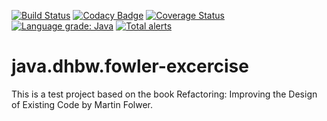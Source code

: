 [![Build Status](https://travis-ci.org/NeoZ16/fowler.svg?branch=master)](https://travis-ci.org/NeoZ16/fowler)
[![Codacy Badge](https://api.codacy.com/project/badge/Grade/8b72ab4d18e74af5b51c622a8899693d)](https://www.codacy.com/app/mortenharter/java.dhbw.fowler?utm_source=github.com&amp;utm_medium=referral&amp;utm_content=NeoZ16/java.dhbw.fowler&amp;utm_campaign=Badge_Grade)
[![Coverage Status](https://coveralls.io/repos/github/NeoZ16/fowler/badge.svg?branch=master)](https://coveralls.io/github/NeoZ16/fowler?branch=master)
[![Language grade: Java](https://img.shields.io/lgtm/grade/java/g/NeoZ16/fowler.svg?logo=lgtm&logoWidth=18)](https://lgtm.com/projects/g/NeoZ16/fowler/context:java)
[![Total alerts](https://img.shields.io/lgtm/alerts/g/NeoZ16/fowler.svg?logo=lgtm&logoWidth=18)](https://lgtm.com/projects/g/NeoZ16/fowler/alerts/)

# java.dhbw.fowler-excercise
This is a test project based on the book Refactoring: Improving the Design of Existing Code by Martin Folwer.
